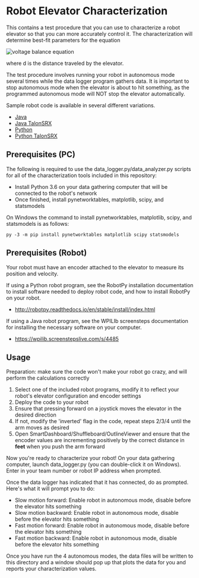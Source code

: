Robot Elevator Characterization
===============================

This contains a test procedure that you can use to characterize a robot elevator
so that you can more accurately control it.  The characterization will determine
best-fit parameters for the equation

![voltage balance equation](https://latex.codecogs.com/gif.latex?V_{applied}=kG&plus;kFr\cdot&space;sgn(\dot{d})&plus;kV\cdot\dot{d}&plus;kA\cdot\ddot{d})

where d is the distance traveled by the elevator.

The test procedure involves running your robot in autonomous mode several times
while the data logger program gathers data. It is important to stop autonomous
mode when the elevator is about to hit something, as the programmed autonomous mode will NOT stop the elevator automatically.

Sample robot code is available in several different variations.

* [Java](robot-java)
* [Java TalonSRX](robot-java-talonsrx)
* [Python](robot-python)
* [Python TalonSRX](robot-python-talonsrx)

Prerequisites (PC)
------------------

The following is required to use the data_logger.py/data_analyzer.py scripts for all
of the characterization tools included in this repository:

* Install Python 3.6 on your data gathering computer that will be connected to
  the robot's network
* Once finished, install pynetworktables, matplotlib, scipy, and statsmodels

On Windows the command to install pynetworktables, matplotlib, scipy, and statsmodels 
is as follows:

    py -3 -m pip install pynetworktables matplotlib scipy statsmodels

Prerequisites (Robot)
---------------------

Your robot must have an encoder attached to the elevator to measure its
position and velocity.

If using a Python robot program, see the RobotPy installation documentation to
install software needed to deploy robot code, and how to install RobotPy on
your robot.

* http://robotpy.readthedocs.io/en/stable/install/index.html

If using a Java robot program, see the WPILIb screensteps documentation for
installing the necessary software on your computer.

* https://wpilib.screenstepslive.com/s/4485

Usage
-----

Preparation: make sure the code won't make your robot go crazy, and will perform the
calculations correctly

1. Select one of the included robot programs, modify it to reflect your
   robot's elevator configuration and encoder settings
2. Deploy the code to your robot
3. Ensure that pressing forward on a joystick moves the elevator in the desired
   direction
4. If not, modify the 'inverted' flag in the code, repeat steps 2/3/4 until
   the arm moves as desired
5. Open SmartDashboard/Shuffleboard/OutlineViewer and ensure that the
   encoder values are incrementing positively by the correct distance in
   **feet** when you push the arm forward

Now you're ready to characterize your robot! On your data gathering computer,
launch data_logger.py (you can double-click it on Windows). Enter in your
team number or robot IP address when prompted.

Once the data logger has indicated that it has connected, do as prompted. Here's
what it will prompt you to do:

* Slow motion forward: Enable robot in autonomous mode, disable before the elevator
  hits something
* Slow motion backward: Enable robot in autonomous mode, disable before the
  elevator hits something
* Fast motion forward: Enable robot in autonomous mode, disable before the elevator
  hits something
* Fast motion backward: Enable robot in autonomous mode, disable before the elevator
  hits something

Once you have run the 4 autonomous modes, the data files will be written to
this directory and a window should pop up that plots the data for you and reports
your characterization values.
